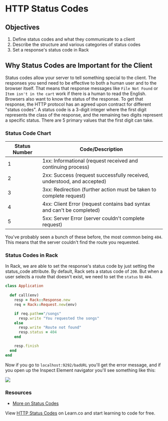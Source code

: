 # HTTP Status Codes

## Objectives

1. Define status codes and what they communicate to a client
2. Describe the structure and various categories of status codes
3. Set a response's status code in Rack 


## Why Status Codes are Important for the Client

Status codes allow your server to tell something special to the client. The responses you send need to be effective to both a human user and to the browser itself. That means that  response messages like `File Not Found` or `Item isn't in the cart` work if there is a human to read the English. Browsers also want to know the status of the response. To get that response, the HTTP protocol has an agreed upon contract for different "status codes". A status code is a 3-digit integer where the first digit represents the class of the response, and the remaining two digits represent a specific status. There are 5 primary values that the first digit can take.  

### Status Code Chart

Status Number | Code/Description
--------------|--------------------------
1             | 1xx: Informational (request received and continuing process)
2             | 2xx: Success (request successfully received, understood, and accepted)
3             | 3xx: Redirection (further action must be taken to complete request)
4             | 4xx: Client Error (request contains bad syntax and can't be completed)
5             | 5xx: Server Error (server couldn't complete request)

You've probably seen a bunch of these before, the most common being `404`. This means that the server couldn't find the route you requested.

### Status Codes in Rack

In Rack, we are able to set the response's status code by just setting the status_code attribute. By default, Rack sets a status code of `200`. But when a user selects a route that doesn't exist, we need to set the `status` to `404`. 

```ruby
class Application
  
  def call(env)
    resp = Rack::Response.new
    req = Rack::Request.new(env)

    if req.path=="/songs"
      resp.write "You requested the songs"
    else
      resp.write "Route not found"
      resp.status = 404
    end

    resp.finish
  end
end
```

Now if you go to `localhost:9292/badURL` you'll get the error message, and if you open up the Inspect Element navigator you'll see something like this:

![](http://readme-pics.s3.amazonaws.com/rack-status-codes-readme/image1.png)

### Resources
- [More on Status Codes](http://www.tutorialspoint.com/http/http_status_codes.htm)

<p data-visibility='hidden'>View <a href='https://learn.co/lessons/rack-status-codes-readme' title='HTTP Status Codes'>HTTP Status Codes</a> on Learn.co and start learning to code for free.</p>
